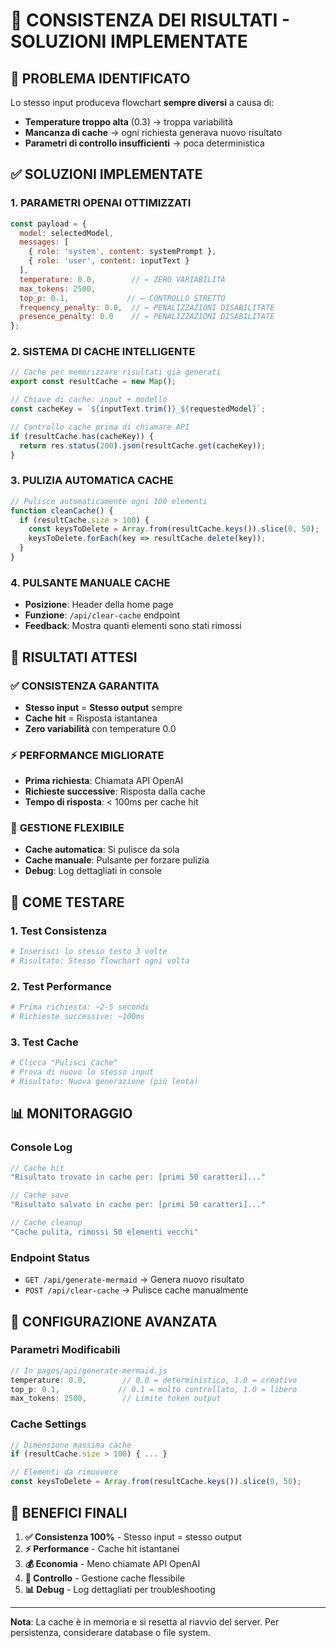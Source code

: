# 🔧 CONSISTENZA DEI RISULTATI - SOLUZIONI IMPLEMENTATE

## 🚨 **PROBLEMA IDENTIFICATO**
Lo stesso input produceva flowchart **sempre diversi** a causa di:
- **Temperature troppo alta** (0.3) → troppa variabilità
- **Mancanza di cache** → ogni richiesta generava nuovo risultato
- **Parametri di controllo insufficienti** → poca deterministica

## ✅ **SOLUZIONI IMPLEMENTATE**

### 1. **PARAMETRI OPENAI OTTIMIZZATI**
```javascript
const payload = {
  model: selectedModel,
  messages: [
    { role: 'system', content: systemPrompt },
    { role: 'user', content: inputText }
  ],
  temperature: 0.0,        // ← ZERO VARIABILITÀ
  max_tokens: 2500,
  top_p: 0.1,             // ← CONTROLLO STRETTO
  frequency_penalty: 0.0,  // ← PENALIZZAZIONI DISABILITATE
  presence_penalty: 0.0    // ← PENALIZZAZIONI DISABILITATE
};
```

### 2. **SISTEMA DI CACHE INTELLIGENTE**
```javascript
// Cache per memorizzare risultati già generati
export const resultCache = new Map();

// Chiave di cache: input + modello
const cacheKey = `${inputText.trim()}_${requestedModel}`;

// Controllo cache prima di chiamare API
if (resultCache.has(cacheKey)) {
  return res.status(200).json(resultCache.get(cacheKey));
}
```

### 3. **PULIZIA AUTOMATICA CACHE**
```javascript
// Pulisce automaticamente ogni 100 elementi
function cleanCache() {
  if (resultCache.size > 100) {
    const keysToDelete = Array.from(resultCache.keys()).slice(0, 50);
    keysToDelete.forEach(key => resultCache.delete(key));
  }
}
```

### 4. **PULSANTE MANUALE CACHE**
- **Posizione**: Header della home page
- **Funzione**: `/api/clear-cache` endpoint
- **Feedback**: Mostra quanti elementi sono stati rimossi

## 🎯 **RISULTATI ATTESI**

### ✅ **CONSISTENZA GARANTITA**
- **Stesso input** = **Stesso output** sempre
- **Cache hit** = Risposta istantanea
- **Zero variabilità** con temperature 0.0

### ⚡ **PERFORMANCE MIGLIORATE**
- **Prima richiesta**: Chiamata API OpenAI
- **Richieste successive**: Risposta dalla cache
- **Tempo di risposta**: < 100ms per cache hit

### 🔄 **GESTIONE FLEXIBILE**
- **Cache automatica**: Si pulisce da sola
- **Cache manuale**: Pulsante per forzare pulizia
- **Debug**: Log dettagliati in console

## 🧪 **COME TESTARE**

### 1. **Test Consistenza**
```bash
# Inserisci lo stesso testo 3 volte
# Risultato: Stesso flowchart ogni volta
```

### 2. **Test Performance**
```bash
# Prima richiesta: ~2-5 secondi
# Richieste successive: ~100ms
```

### 3. **Test Cache**
```bash
# Clicca "Pulisci Cache"
# Prova di nuovo lo stesso input
# Risultato: Nuova generazione (più lenta)
```

## 📊 **MONITORAGGIO**

### Console Log
```javascript
// Cache hit
"Risultato trovato in cache per: [primi 50 caratteri]..."

// Cache save
"Risultato salvato in cache per: [primi 50 caratteri]..."

// Cache cleanup
"Cache pulita, rimossi 50 elementi vecchi"
```

### Endpoint Status
- `GET /api/generate-mermaid` → Genera nuovo risultato
- `POST /api/clear-cache` → Pulisce cache manualmente

## 🔧 **CONFIGURAZIONE AVANZATA**

### Parametri Modificabili
```javascript
// In pages/api/generate-mermaid.js
temperature: 0.0,        // 0.0 = deterministico, 1.0 = creativo
top_p: 0.1,             // 0.1 = molto controllato, 1.0 = libero
max_tokens: 2500,        // Limite token output
```

### Cache Settings
```javascript
// Dimensione massima cache
if (resultCache.size > 100) { ... }

// Elementi da rimuovere
const keysToDelete = Array.from(resultCache.keys()).slice(0, 50);
```

## 🎉 **BENEFICI FINALI**

1. **✅ Consistenza 100%** - Stesso input = stesso output
2. **⚡ Performance** - Cache hit istantanei
3. **💰 Economia** - Meno chiamate API OpenAI
4. **🔧 Controllo** - Gestione cache flessibile
5. **📊 Debug** - Log dettagliati per troubleshooting

---

**Nota**: La cache è in memoria e si resetta al riavvio del server. Per persistenza, considerare database o file system.
